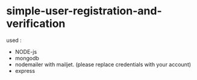 # simple-user-registration-and-verification

used :

* NODE-js 
* mongodb
* nodemailer with mailjet. (please replace credentials with your account)
* express
